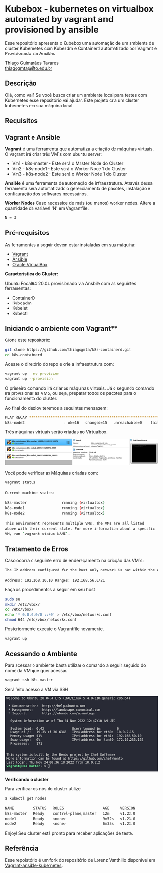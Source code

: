 # Kubebox - kubernetes on virtualbox automated by vagrant and provisioned by ansible

Esse repositório apresenta o Kubebox uma automação de um ambiente de cluster Kubernetes com Kubeadm e Containerd automatizado por Vagrant e Provisionado via Ansible.

Thiago Guimarães Tavares   
thiagogmta@ifto.edu.br

## Descrição

Olá, como vai? Se você busca criar um ambiente local para testes com Kubernetes esse repositório vai ajudar. Este projeto cria um cluster kubernetes em sua máquina local.

## Requisitos

## Vagrant e Ansible

**Vagrant** é uma ferramenta que automatiza a criação de máquinas virtuais. O vagrant irá criar três VM`s com ubuntu server:
- Vm1 - k8s-master - Este será o Master Node do Cluster
- Vm2 - k8s-node1 - Este será o Worker Node 1 do Cluster
- Vm3 - k8s-node2 - Este será o Worker Node 1 do Cluster

**Ansible** é uma ferramenta de automação de infraestrutura. Através dessa ferramenta será automatizado o gerenciamento de pacotes, instalação e configuração dos softwares necessários.

**Worker Nodes**
Caso necesside de mais (ou menos) worker nodes. Altere a quantidade da variável 'N' em Vagrantfile.
```bash
N = 3
```

## Pré-requisitos

As ferramentas a seguir devem estar instaladas em sua máquina:

- [Vagrant](https://developer.hashicorp.com/vagrant/downloads)
- [Ansible](https://docs.ansible.com/ansible/latest/installation_guide/installation_distros.html)
- [Oracle VirtualBox](https://www.virtualbox.org/wiki/Downloads)

**Característica do Cluster:**

Ubuntu Focal64 20.04 provisionado via Ansbile com as seguintes ferramentas:

- ContainerD
- Kubeadm
- Kubelet
- Kubectl

## Iniciando o ambiente com Vagrant**

Clone este repositório:

```bash
git clone https://github.com/thiagogmta/k8s-containerd.git
cd k8s-containerd
```

Acesse o diretório do repo e crie a infraestrutura com:

```bash
vagrant up --no-provision 
vagrant up --provision
```

O primeiro comando irá criar as máquinas virtuais. Já o segundo comando irá provisionar as VMS, ou seja, preparar todos os pacotes para o funcionamento do cluster.

Ao final do deploy teremos a seguintes mensagem:

```bash
PLAY RECAP *********************************************************************
k8s-node2                  : ok=16   changed=15   unreachable=0    failed=0    skipped=0    rescued=0    ignored=0 
```

Três máquinas virtuais serão criadas no Virtualbox.

![Vagrant Up](/img/vagrantup.png)

Você pode verificar as Máquinas criadas com:

```bash
vagrant status

Current machine states:

k8s-master                running (virtualbox)
k8s-node1                 running (virtualbox)
k8s-node2                 running (virtualbox)

This environment represents multiple VMs. The VMs are all listed
above with their current state. For more information about a specific
VM, run `vagrant status NAME`.
```

## Tratamento de Erros

Caso ocorra o seguinte erro de endereçamento na criação das VM`s:

```bash
The IP address configured for the host-only network is not within the allowed ranges. Please update the address used to be within the allowed ranges and run the command again.

Address: 192.168.10.10 Ranges: 192.168.56.0/21
```

Faça os procedimentos a seguir em seu host

```bash
sudo su
mkdir /etc/vbox/
cd /etc/vbox/
echo '* 0.0.0.0/0 ::/0' > /etc/vbox/networks.conf
chmod 644 /etc/vbox/networks.conf
```

Posteriormente execute o Vagrantfile novamente.


```bash
vagrant up
```

## Acessando o Ambiente

Para acessar o ambiente basta utilizar o comando a seguir seguido do nome da VM que quer acessar.

```bash
vagrant ssh k8s-master
```

Será feito acesso a VM via SSH

![Vagrant SSH](/img/vagrantssh.png)

**Verificando o cluster**

Para verificar os nós do cluster utilize:

```bash
$ kubectl get nodes

NAME         STATUS   ROLES                  AGE     VERSION
k8s-master   Ready    control-plane,master   12m     v1.23.0
node1        Ready    <none>                 9m52s   v1.23.0
node2        Ready    <none>                 6m35s   v1.23.0
```

Enjoy! Seu cluster está pronto para receber aplicações de teste.

## Referência

Esse repoistório é um fork do repositório de Lorenz Vanthillo disponível em [Vagrant-ansible-kubernetes](https://github.com/lvthillo/vagrant-ansible-kubernetes).